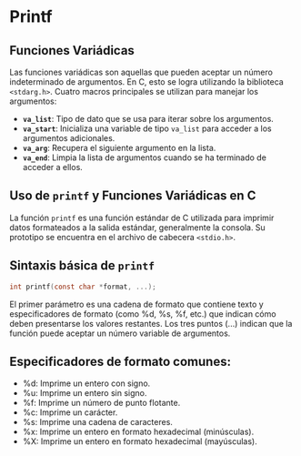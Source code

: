 # Printf

## Funciones Variádicas

Las funciones variádicas son aquellas que pueden aceptar un número indeterminado de argumentos. En C, esto se logra utilizando la biblioteca `<stdarg.h>`. Cuatro macros principales se utilizan para manejar los argumentos:

- **`va_list`**: Tipo de dato que se usa para iterar sobre los argumentos.
- **`va_start`**: Inicializa una variable de tipo `va_list` para acceder a los argumentos adicionales.
- **`va_arg`**: Recupera el siguiente argumento en la lista.
- **`va_end`**: Limpia la lista de argumentos cuando se ha terminado de acceder a ellos.

## Uso de `printf` y Funciones Variádicas en C

La función `printf` es una función estándar de C utilizada para imprimir datos formateados a la salida estándar, generalmente la consola. Su prototipo se encuentra en el archivo de cabecera `<stdio.h>`.

## Sintaxis básica de `printf`
```c
int printf(const char *format, ...);
```

El primer parámetro es una cadena de formato que contiene texto y especificadores de formato (como %d, %s, %f, etc.) que indican cómo deben presentarse los valores restantes. Los tres puntos (...) indican que la función puede aceptar un número variable de argumentos.

## Especificadores de formato comunes:
- %d: Imprime un entero con signo.
- %u: Imprime un entero sin signo.
- %f: Imprime un número de punto flotante.
- %c: Imprime un carácter.
- %s: Imprime una cadena de caracteres.
- %x: Imprime un entero en formato hexadecimal (minúsculas).
- %X: Imprime un entero en formato hexadecimal (mayúsculas).
